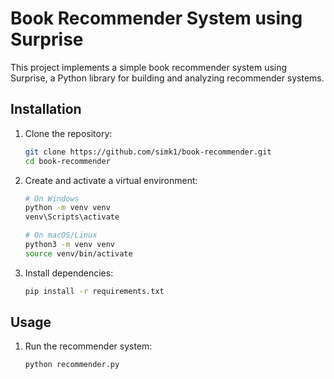 # Book Recommender System using Surprise

This project implements a simple book recommender system using Surprise, a Python library for building and analyzing recommender systems.

## Installation

1. Clone the repository:
   ```bash
   git clone https://github.com/simk1/book-recommender.git
   cd book-recommender
   
2. Create and activate a virtual environment:
    ```bash
    # On Windows
    python -m venv venv
    venv\Scripts\activate
    
    # On macOS/Linux
    python3 -m venv venv
    source venv/bin/activate
   
3. Install dependencies:
   ```bash
   pip install -r requirements.txt

## Usage

1. Run the recommender system:
   ```bash
   python recommender.py